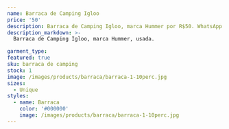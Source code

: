 ```yaml
---
name: Barraca de Camping Igloo
price: '50'
description: Barraca de Camping Igloo, marca Hummer por R$50. WhatsApp 11 96964-1752
description_markdown: >-
  Barraca de Camping Igloo, marca Hummer, usada.

garment_type:
featured: true
sku: barraca de camping
stock: 1
image: /images/products/barraca/barraca-1-10perc.jpg
sizes:
  - Unique
styles:
  - name: Barraca
    color: '#000000'
    image: /images/products/barraca/barraca-1-10perc.jpg
---
```

